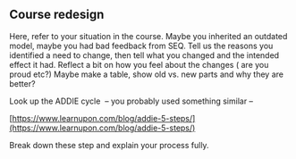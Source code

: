 ## Course redesign

Here, refer to your situation in the course. Maybe you inherited an outdated model, maybe you had bad feedback from SEQ. Tell us the reasons you identified a need to change, then tell what you changed and the intended effect it had. Reflect a bit on how you feel about the changes ( are you proud etc?) Maybe make a table, show old vs. new parts and why they are better?

Look up the ADDIE cycle  – you probably used something similar –

[https://www.learnupon.com/blog/addie-5-steps/](https://www.learnupon.com/blog/addie-5-steps/)

Break down these step and explain your process fully.